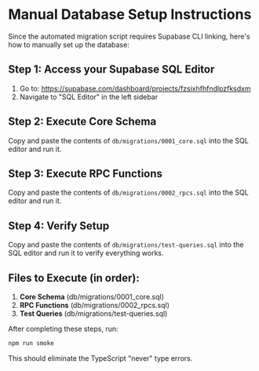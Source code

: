 # Manual Database Setup Instructions

Since the automated migration script requires Supabase CLI linking, here's how to manually set up the database:

## Step 1: Access your Supabase SQL Editor

1. Go to: https://supabase.com/dashboard/projects/fzsixhfhfndlpzfksdxm
2. Navigate to "SQL Editor" in the left sidebar

## Step 2: Execute Core Schema

Copy and paste the contents of `db/migrations/0001_core.sql` into the SQL editor and run it.

## Step 3: Execute RPC Functions

Copy and paste the contents of `db/migrations/0002_rpcs.sql` into the SQL editor and run it.

## Step 4: Verify Setup

Copy and paste the contents of `db/migrations/test-queries.sql` into the SQL editor and run it to verify everything works.

## Files to Execute (in order):

1. **Core Schema** (db/migrations/0001_core.sql)
2. **RPC Functions** (db/migrations/0002_rpcs.sql)
3. **Test Queries** (db/migrations/test-queries.sql)

After completing these steps, run:

```bash
npm run smoke
```

This should eliminate the TypeScript "never" type errors.